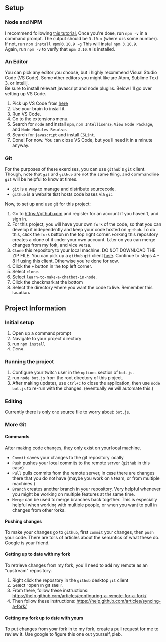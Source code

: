 ## Setup

### Node and NPM 

I recommend following [this tutorial.](https://docs.npmjs.com/getting-started/installing-node) 
Once you're done, run `npm -v` in a command prompt. The output should be `3.10.x` (where x is some number).  
If not, run `npm install npm@3.10.9 -g`  This will install `npm 3.10.9`.  
Again, run `npm -v` to verify that `npm 3.10.9` is installed.

### An Editor

You can pick any editor you choose, but i highly recommend Visual Studio Code (VS Code). Some other editors you might like are Atom, Sublime Text 3, or Intellij.  
Be sure to install relevant javascript and node plugins. Below I'll go over setting up VS Code.

1. Pick up VS Code from [here](https://code.visualstudio.com/Download) 
2. Use your brain to install it.
3. Run VS Code. 
4. Go to the extensions menu. 
5. Search for `node` and install `npm`, `npm Intellisense`, `View Node Package`, and `Node Modules Resolve`.
6. Search for `javascript` and install `ESLint`. 
7. Done! For now.  You can close VS Code, but you'll need it in a minute anyway.

### Git

For the purposes of these exercises, you can use `github`'s `git` client. Though, note that `git` and `github` are not the same thing, and commandline `git` will be helpful to know at times.
* `git` is a way to manage and distribute sourcecode. 
* `github` is a website that hosts code bases via `git`.

Now, to set up and use git for this project:

1. Go to https://github.com and register for an account if you haven't, and sign in.
2. For this project, you will have your own `fork` of the code, so that you can develop it independently and keep your code hosted on `github`.  To do this, click the `fork` button in the top right corner.  Forking this repository creates a clone of it under your own account.  Later on you can merge changes from my fork, and vice versa.
3. `Clone` this repository to your local machine. DO NOT DOWNLOAD THE ZIP FILE. You can pick up a `github` `git` client [here](https://desktop.github.com/). Continue to steps 4 - 8 if using this client. Otherwise you're done for now.
4. Click the `+` button in the top left corner.
5. Select `clone`.
6. Select `learn-to-make-a-chatbot-in-node`.
7. Click the checkmark at the bottom
8. Select the directory where you want the code to live.  Remember this location.

## Project Information 

### Initial setup 
1. Open up a command prompt
2. Navigate to your project directory
3. run `npm install`
4. Done.

### Running the project
1. Configure your twitch user in the `options` section of `bot.js`. 
2. run `node bot.js` from the root directory of this project.
3. After making updates, use `ctrl+c` to close the application, then use `node bot.js` to re-run with the changes. (eventually we will automate this.)

### Editing
Currently there is only one source file to worry about: `bot.js`. 

### More Git

#### Commands 

After making code changes, they only exist on your local machine.  

* `Commit` saves your changes to the git repository locally 
* `Push` pushes your local commits to the remote server (`github` in this case)
* `Pull` pulls commits from the remote server, in case there are changes there that you do not have (maybe you work on a team, or from multiple machines.)
* `Branch` creates another branch in your repository.  Very helpful whenever you might be working on multiple features at the same time. 
* `Merge` can be used to merge branches back together.  This is especially helpful when working with multiple people, or when you want to pull in changes from other forks. 

#### Pushing changes

To make your changes go to `github`, first `commit` your changes, then `push` your code.  There are tons of articles about the semantics of what these do.  Google is your friend.

#### Getting up to date with my fork

To retrieve changes from my fork, you'll need to add my remote as an "upstream" repository. 

1. Right click the repository in the `github` desktop `git` client
2. Select "open in git shell". 
3. From there, follow these instructions: https://help.github.com/articles/configuring-a-remote-for-a-fork/
4. Then follow these instructions: https://help.github.com/articles/syncing-a-fork/ 

#### Getting my fork up to date with yours

To put changes from your fork in to my fork, create a pull request for me to review it. Use google to figure this one out yourself, pleb.